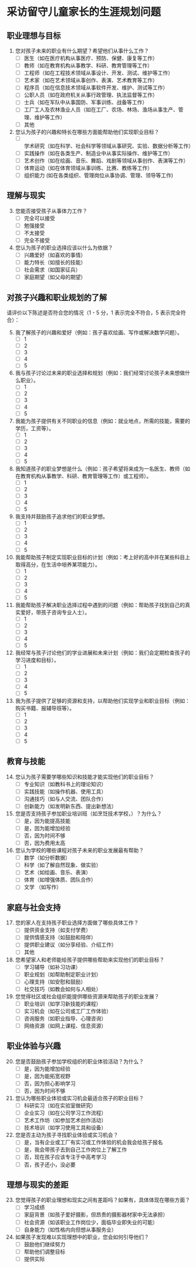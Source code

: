# 采访留守儿童家长的生涯规划问题

## 职业理想与目标

1. 您对孩子未来的职业有什么期望？希望他们从事什么工作？
   - [ ] 医生（如在医疗机构从事医疗、预防、保健、康复等工作）
   - [ ] 教师（如在教育机构从事教学、科研、教育管理等工作）
   - [ ] 工程师（如在工程技术领域从事设计、开发、测试、维护等工作）
   - [ ] 艺术家（如在艺术领域从事创作、表演、艺术教育等工作）
   - [ ] 程序员（如在信息技术领域从事软件开发、维护、测试等工作）
   - [ ] 公职人员（如在政府机关从事行政管理、执法监督等工作）
   - [ ] 士兵（如在军队中从事国防、军事训练、战备等工作）
   - [ ] 工厂工人及农林渔业人员（如在工厂、农场、林场、渔场从事生产、管理、维护等工作）
   - [ ] 其他
2. 您认为孩子的兴趣和特长在哪些方面能帮助他们实现职业目标？
   - [ ] 学术研究（如在科学、社会科学等领域从事研究、实验、数据分析等工作）
   - [ ] 实践操作（如在各类生产、制造业中从事实际操作、维护等工作）
   - [ ] 艺术创作（如在绘画、音乐、舞蹈、戏剧等领域从事创作、表演等工作）
   - [ ] 体育运动（如在体育领域从事训练、比赛、教练等工作）
   - [ ] 组织能力 (如在各类组织、管理岗位从事协调、管理、领导等工作)

## 理解与现实

3. 您能否接受孩子从事体力工作？
   - [ ] 完全可以接受
   - [ ] 勉强接受
   - [ ] 不太接受
   - [ ] 完全不接受
4. 您认为孩子的职业选择应该以什么为依据？
   - [ ] 兴趣爱好（如喜欢的事情）
   - [ ] 能力特长（如擅长的技能）
   - [ ] 社会需求（如国家征兵）
   - [ ] 家庭期望（如父母的期望）

## 对孩子兴趣和职业规划的了解

请评价以下陈述是否符合您的情况（1 - 5 分，1 表示完全不符合，5 表示完全符合）：

5. 我了解孩子的兴趣和爱好（例如：孩子喜欢绘画、写作或解决数学问题）。
   - [ ] 1
   - [ ] 2
   - [ ] 3
   - [ ] 4
   - [ ] 5
6. 我与孩子讨论过未来的职业选择和规划（例如：我们经常讨论孩子未来想做什么职业）。
   - [ ] 1
   - [ ] 2
   - [ ] 3
   - [ ] 4
   - [ ] 5
7. 我能为孩子提供有关不同职业的信息（例如：就业地点，所需的技能，需要的学历，工资等）。
   - [ ] 1
   - [ ] 2
   - [ ] 3
   - [ ] 4
   - [ ] 5
8. 我知道孩子的职业梦想是什么（例如：孩子希望将来成为一名医生、教师（如在教育机构从事教学、科研、教育管理等工作）或工程师）。
   - [ ] 1
   - [ ] 2
   - [ ] 3
   - [ ] 4
   - [ ] 5
9. 我支持并鼓励孩子追求他们的职业梦想。
   - [ ] 1
   - [ ] 2
   - [ ] 3
   - [ ] 4
   - [ ] 5
10. 我能帮助孩子制定实现职业目标的计划（例如：考上好的高中并在某些科目上取得高分，在生活中培养某项能力）。
    - [ ] 1
    - [ ] 2
    - [ ] 3
    - [ ] 4
    - [ ] 5
11. 我能帮助孩子解决职业选择过程中遇到的问题（例如：帮助孩子找到自己的真实爱好，带孩子咨询专业人士）。
    - [ ] 1
    - [ ] 2
    - [ ] 3
    - [ ] 4
    - [ ] 5
12. 我经常与孩子讨论他们的学业进展和未来计划（例如：我们会定期检查孩子的学习进度和目标）。
    - [ ] 1
    - [ ] 2
    - [ ] 3
    - [ ] 4
    - [ ] 5
13. 我为孩子提供了足够的资源和支持，以帮助他们实现学业和职业目标（例如：购买书籍、报辅导班等）。
    - [ ] 1
    - [ ] 2
    - [ ] 3
    - [ ] 4
    - [ ] 5

## 教育与技能

14. 您认为孩子需要学哪些知识和技能才能实现他们的职业目标？
    - [ ] 专业知识（如教科书上的理论知识）
    - [ ] 实践技能（如操作机器、使用工具）
    - [ ] 沟通技巧（如与人交流、团队合作）
    - [ ] 创新能力（如发明新东西、提出新想法）
15. 您是否支持孩子参加职业培训班（如烹饪技术学校，）？为什么？
    - [ ] 是，因为能提高技能
    - [ ] 是，因为能增加经验
    - [ ] 否，因为时间不够
    - [ ] 否，因为费用太高
16. 您认为学校的哪些课程对孩子未来的职业发展最有帮助？
    - [ ] 数学（如分析数据）
    - [ ] 科学（如了解自然现象、做实验）
    - [ ] 艺术（如绘画、音乐、表演）
    - [ ] 体育（如增强体质、团队合作）
    - [ ] 文学 （如写作）

## 家庭与社会支持

17. 您的家人在支持孩子职业选择方面做了哪些具体工作？
    - [ ] 提供资金支持（如支付学费）
    - [ ] 提供情感支持（如鼓励和陪伴）
    - [ ] 提供职业建议（如分享经验、介绍工作）
    - [ ] 其他
18. 您希望家人和老师能给孩子提供哪些帮助来实现他们的职业目标？
    - [ ] 学习辅导（如补习功课）
    - [ ] 职业规划（如帮助制定职业计划）
    - [ ] 心理支持（如安慰和鼓励）
    - [ ] 社交技巧（如教会如何与人相处）
19. 您觉得社区或社会组织能提供哪些资源来帮助孩子的职业发展？
    - [ ] 职业培训（如学习新技能的课程）
    - [ ] 实习机会（如在公司或工厂工作体验）
    - [ ] 咨询服务（如职业指导、心理咨询）
    - [ ] 网络资源（如网上课程、信息资源）

## 职业体验与兴趣

20. 您是否鼓励孩子参加学校组织的职业体验活动？为什么？
    - [ ] 是，因为能增加经验
    - [ ] 是，因为能拓宽视野
    - [ ] 否，因为担心影响学习
    - [ ] 否，因为时间不够
21. 您认为哪些职业体验或实习机会最适合孩子的职业目标？
    - [ ] 科研实习（如在实验室做研究）
    - [ ] 企业实习（如在公司学习工作流程）
    - [ ] 艺术工作坊（如参加艺术创作活动）
    - [ ] 技术培训（如学习使用工具和设备）
22. 您是否主动为孩子寻找职业体验或实习机会？
    - [ ] 是，当有企业或工厂有实习或工作体验的机会我会给孩子报名
    - [ ] 是，我会带孩子去到自己工作岗位上了解工作
    - [ ] 否，现在孩子应该专注于中高考学习
    - [ ] 否，孩子还小，没必要

## 理想与现实的差距

23. 您觉得孩子的职业理想和现实之间有差距吗？如果有，具体体现在哪些方面？
    - [ ] 学习成绩
    - [ ] 家庭背景（如孩子爱好摄影，但昂贵的摄影器材家中无法承担）
    - [ ] 社会资源（如该职业工作岗位少，面临毕业即失业的可能）
    - [ ] 自身能力（如性格内向但想从事服务业）
24. 如果孩子发现难以实现理想中的职业，您会如何引导他们？
    - [ ] 鼓励他们继续努力
    - [ ] 帮助他们调整目标
    - [ ] 提供实际
